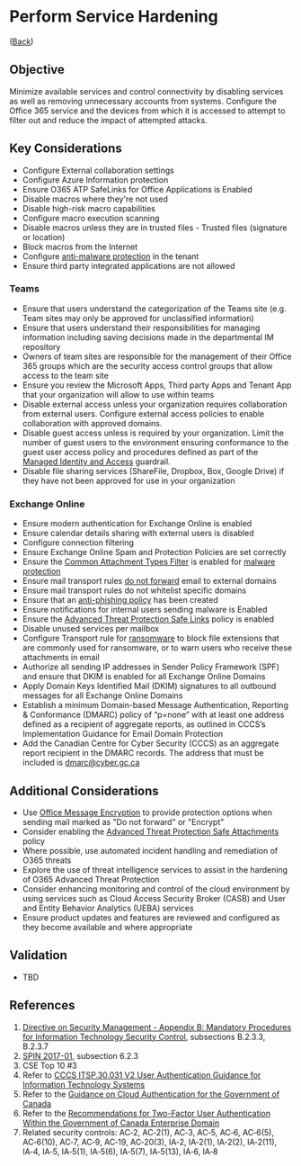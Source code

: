 # Perform Service Hardening

([Back](../README.md))

## Objective

Minimize available services and control connectivity by disabling services as well as removing unnecessary accounts from systems. Configure the Office 365 service and the devices from which it is accessed to attempt to filter out and reduce the impact of attempted attacks.

## Key Considerations

* Configure External collaboration settings
* Configure Azure Information protection
* Ensure O365 ATP SafeLinks for Office Applications is Enabled
* Disable macros where they're not used
* Disable high-risk macro capabilities
* Configure macro execution scanning
* Disable macros unless they are in trusted files - Trusted files (signature or location)
* Block macros from the Internet
* Configure [anti-malware protection](https://docs.microsoft.com/en-us/microsoft-365/security/office-365-security/anti-malware-protection?view=o365-worldwide) in the tenant
* Ensure third party integrated applications are not allowed

### Teams

* Ensure that users understand the categorization of the Teams site (e.g. Team sites may only be approved for unclassified information)
* Ensure that users understand their responsibilities for managing information including saving decisions made in the departmental IM repository
* Owners of team sites are responsible for the management of their Office 365 groups which are the security access control groups that allow access to the team site
* Ensure you review the Microsoft Apps, Third party Apps and Tenant App that your organization will allow to use within teams
* Disable external access unless your organization requires collaboration from external users. Configure external access policies to enable collaboration with approved domains.
* Disable guest access unless is required by your organization. Limit the number of guest users to the environment ensuring conformance to the guest user access policy and procedures defined as part of the [Managed Identity and Access](01_Manage-Identity-Access.md) guardrail.
* Disable file sharing services (ShareFile, Dropbox, Box,  Google Drive) if they have not been approved for use in your organization

### Exchange Online

* Ensure modern authentication for Exchange Online is enabled
* Ensure calendar details sharing with external users is disabled
* Configure connection filtering
* Ensure Exchange Online Spam and Protection Policies are set correctly
* Ensure the [Common Attachment Types Filter](https://docs.microsoft.com/en-us/exchange/security-and-compliance/mail-flow-rules/common-attachment-blocking-scenarios) is enabled for [malware protection](https://docs.microsoft.com/en-ca/microsoft-365/security/office-365-security/anti-malware-protection?view=o365-worldwide#anti-malware-policies)
* Ensure mail transport rules [do not forward](https://docs.microsoft.com/en-us/microsoft-365/admin/security-and-compliance/secure-your-business-data?view=o365-worldwide#forwarding) email to external domains
* Ensure mail transport rules do not whitelist specific domains
* Ensure that an [anti-phishing policy](https://docs.microsoft.com/en-us/microsoft-365/admin/security-and-compliance/secure-your-business-data?view=o365-worldwide#8-protect-your-email-from-phishing-attacks) has been created
* Ensure notifications for internal users sending malware is Enabled
* Ensure the [Advanced Threat Protection Safe Links](https://docs.microsoft.com/en-us/microsoft-365/admin/security-and-compliance/secure-your-business-data?view=o365-worldwide#10-protect-against-phishing-attacks-with-atp-safe-links) policy is enabled
* Disable unused services per mailbox
* Configure Transport rule for [ransomware](https://docs.microsoft.com/en-us/microsoft-365/admin/security-and-compliance/secure-your-business-data?view=o365-worldwide#ransomware) to block file extensions that are commonly used for ransomware, or to warn users who receive these attachments in email
* Authorize all sending IP addresses in Sender Policy Framework (SPF) and ensure that DKIM is enabled for all Exchange Online Domains
* Apply Domain Keys Identified Mail (DKIM) signatures to all outbound messages for all Exchange Online Domains
* Establish a minimum Domain-based Message Authentication, Reporting & Conformance (DMARC) policy of “p=none” with at least one address defined as a recipient of aggregate reports, as outlined in CCCS’s Implementation Guidance for Email Domain Protection
* Add the Canadian Centre for Cyber Security (CCCS) as an aggregate report recipient in the DMARC records. The address that must be included is dmarc@cyber.gc.ca

## Additional Considerations

* Use [Office Message Encryption](https://docs.microsoft.com/en-us/microsoft-365/admin/security-and-compliance/secure-your-business-data?view=o365-worldwide#7-use-office-message-encryption) to provide protection options when sending mail marked as "Do not forward" or "Encrypt"
* Consider enabling the [Advanced Threat Protection Safe Attachments](https://docs.microsoft.com/en-us/microsoft-365/admin/security-and-compliance/secure-your-business-data?view=o365-worldwide#9-protect-against-malicious-attachments-and-files-with-atp-safe-attachments) policy
* Where possible, use automated incident handling and remediation of O365 threats
* Explore the use of threat intelligence services to assist in the hardening of O365 Advanced Threat Protection
* Consider enhancing monitoring and control of the cloud environment by using services such as Cloud Access Security Broker (CASB) and User and Entity Behavior Analytics (UEBA) services
* Ensure product updates and features are reviewed and configured as they become available and where appropriate

## Validation

* TBD

## References

1. [Directive on Security Management - Appendix B: Mandatory Procedures for Information Technology Security Control](https://www.tbs-sct.gc.ca/pol/doc-eng.aspx?id=32611&section=procedure&p=B), subsections B.2.3.3, B.2.3.7
2. [SPIN 2017-01](https://www.canada.ca/en/treasury-board-secretariat/services/access-information-privacy/security-identity-management/direction-secure-use-commercial-cloud-services-spin.html), subsection 6.2.3
3. CSE Top 10 #3
4. Refer to [CCCS ITSP.30.031 V2 User Authentication Guidance for Information Technology Systems](https://cyber.gc.ca/en/guidance/user-authentication-guidance-information-technology-systems-itsp30031-v3)
5. Refer to the [Guidance on Cloud Authentication for the Government of Canada](https://intranet.canada.ca/wg-tg/cagc-angc-eng.asp)
6. Refer to the [Recommendations for Two-Factor User Authentication Within the Government of Canada Enterprise Domain](https://intranet.canada.ca/wg-tg/rtua-rafu-eng.asp)
7. Related security controls: AC‑2, AC‑2(1), AC‑3, AC‑5, AC‑6, AC‑6(5), AC‑6(10), AC‑7, AC‑9, AC‑19, AC‑20(3), IA‑2, IA‑2(1), IA‑2(2), IA‑2(11), IA‑4, IA‑5, IA‑5(1), IA‑5(6), IA‑5(7), IA‑5(13), IA‑6, IA‑8
